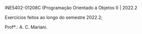 INE5402-01208C (Programação Orientado á Objetos I) | 2022.2

Exercícios feitos ao longo do semestre 2022.2;

Profº.: A. C. Mariani.